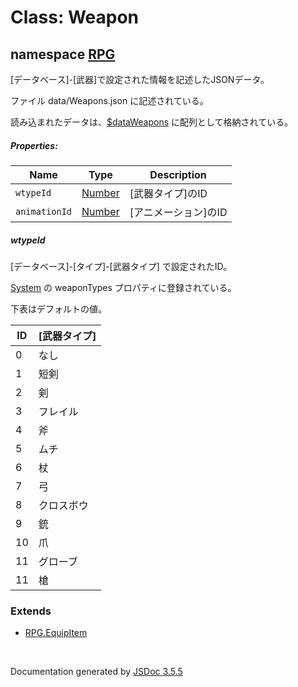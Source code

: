 # Class: Weapon

## namespace [RPG](RPG.md)

[データベース]-[武器]で設定された情報を記述したJSONデータ。

ファイル data/Weapons.json に記述されている。

読み込まれたデータは、[$dataWeapons](global.md#dataweapons-arrayrpgweapon) に配列として格納されている。


##### Properties:

| Name | Type | Description |
| --- | --- | --- |
| `wtypeId` | [Number](Number.md) | [武器タイプ]のID |
| `animationId` | [Number](Number.md) | [アニメーション]のID |


##### wtypeId

[データベース]-[タイプ]-[武器タイプ] で設定されたID。

 [System](RPG.System.md) の weaponTypes プロパティに登録されている。
 
 下表はデフォルトの値。

| ID | [武器タイプ] |
| --- | --- |
| 0 | なし |
| 1 | 短剣 |
| 2 | 剣 |
| 3 | フレイル |
| 4 | 斧 |
| 5 | ムチ |
| 6 | 杖 |
| 7 | 弓 |
| 8 | クロスボウ |
| 9 | 銃 |
| 10 | 爪 |
| 11 | グローブ |
| 11 | 槍 |


### Extends

* [RPG.EquipItem](RPG.EquipItem.md)

 <br>

  Documentation generated by [JSDoc 3.5.5](https://github.com/jsdoc3/jsdoc)
